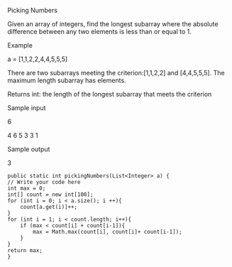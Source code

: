 Picking Numbers

Given an array of integers, find the longest subarray where the absolute difference between any two elements is less than or equal to 1.

Example

a = [1,1,2,2,4,4,5,5,5]

There are two subarrays meeting the criterion:[1,1,2,2]  and [4,4,5,5,5]. The maximum length subarray has  elements.

Returns
int: the length of the longest subarray that meets the criterion

Sample input

6

4 6 5 3 3 1

Sample output

3


    public static int pickingNumbers(List<Integer> a) {
    // Write your code here
    int max = 0;
    int[] count = new int[100];
    for (int i = 0; i < a.size(); i ++){
        count[a.get(i)]++;
    }
    for (int i = 1; i < count.length; i++){
        if (max < count[i] + count[i-1]){
            max = Math.max(count[i], count[i]+ count[i-1]);
        }
    }
    return max;
    }

